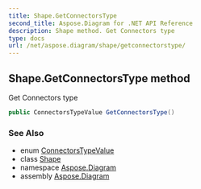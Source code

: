```yaml
---
title: Shape.GetConnectorsType
second_title: Aspose.Diagram for .NET API Reference
description: Shape method. Get Connectors type
type: docs
url: /net/aspose.diagram/shape/getconnectorstype/
---
```

## Shape.GetConnectorsType method

Get Connectors type

```csharp
public ConnectorsTypeValue GetConnectorsType()
```

### See Also

* enum [ConnectorsTypeValue](../../connectorstypevalue/)
* class [Shape](../)
* namespace [Aspose.Diagram](../../shape/)
* assembly [Aspose.Diagram](../../../)


